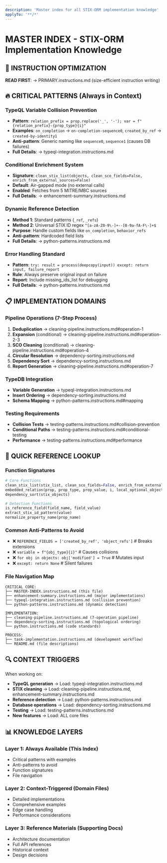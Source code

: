 ```yaml
---
description: 'Master index for all STIX-ORM implementation knowledge'
applyTo: '**/*'
---
```


# MASTER INDEX - STIX-ORM Implementation Knowledge

## 🚨 INSTRUCTION OPTIMIZATION
**READ FIRST**: → PRIMARY.instructions.md (size-efficient instruction writing)

## 🔥 CRITICAL PATTERNS (Always in Context)

### TypeQL Variable Collision Prevention
- **Pattern**: `relation_prefix = prop.replace('_', '-'); var = f"{relation_prefix}-{prop_type}{i}"`
- **Examples**: `on_completion` → `on-completion-sequence0`, `created_by_ref` → `created-by-identity1`
- **Anti-pattern**: Generic naming like `sequence0`, `sequence1` (causes DB failures)
- **Full Details**: → typeql-integration.instructions.md

### Conditional Enrichment System
- **Signature**: `clean_stix_list(objects, clean_sco_fields=False, enrich_from_external_sources=False)`
- **Default**: Air-gapped mode (no external calls)
- **Enabled**: Fetches from 5 MITRE/MBC sources
- **Full Details**: → enhancement-summary.instructions.md

### Dynamic Reference Detection
- **Method 1**: Standard patterns (`_ref`, `_refs`)
- **Method 2**: Universal STIX ID regex `^[a-zA-Z0-9\-]+--[0-9a-fA-F\-]+$`
- **Purpose**: Handle custom fields like `on_completion`, `behavior_refs`
- **Anti-pattern**: Hardcoded field lists
- **Full Details**: → python-patterns.instructions.md

### Error Handling Standard
- **Pattern**: `try: result = process(deepcopy(input)) except: return input, failure_report`
- **Rule**: Always preserve original input on failure
- **Report**: Include missing_ids_list for debugging
- **Full Details**: → python-patterns.instructions.md

## 📋 IMPLEMENTATION DOMAINS

### Pipeline Operations (7-Step Process)
1. **Deduplication** → cleaning-pipeline.instructions.md#operation-1
2. **Expansion** (conditional) → cleaning-pipeline.instructions.md#operation-2-3
3. **SCO Cleaning** (conditional) → cleaning-pipeline.instructions.md#operation-4
4. **Circular Resolution** → dependency-sorting.instructions.md
5. **Dependency Sort** → dependency-sorting.instructions.md
6. **Report Generation** → cleaning-pipeline.instructions.md#operation-7

### TypeDB Integration
- **Variable Generation** → typeql-integration.instructions.md
- **Insert Ordering** → dependency-sorting.instructions.md
- **Schema Mapping** → python-patterns.instructions.md#mapping

### Testing Requirements
- **Collision Tests** → testing-patterns.instructions.md#collision-prevention
- **Conditional Paths** → testing-patterns.instructions.md#conditional-testing
- **Performance** → testing-patterns.instructions.md#performance

## 🎯 QUICK REFERENCE LOOKUP

### Function Signatures
```python
# Core Functions
clean_stix_list(stix_list, clean_sco_fields=False, enrich_from_external_sources=False)
embedded_relation(prop, prop_type, prop_value, i, local_optional_objects, inc_add="")
dependency_sort(stix_objects)

# Detection Functions  
is_reference_field(field_name, field_value)
extract_stix_id_pattern(value)
normalize_property_name(prop_name)
```

### Common Anti-Patterns to Avoid
- ❌ `REFERENCE_FIELDS = ['created_by_ref', 'object_refs']` # Breaks extensions
- ❌ `variable = f"{obj_type}{i}"` # Causes collisions
- ❌ `for obj in objects: obj['modified'] = True` # Mutates input
- ❌ `except: return None` # Silent failures

### File Navigation Map
```
CRITICAL CORE:
├── MASTER-INDEX.instructions.md (this file)
├── enhancement-summary.instructions.md (major implementations)
├── typeql-integration.instructions.md (collision prevention)
└── python-patterns.instructions.md (dynamic detection)

IMPLEMENTATION:
├── cleaning-pipeline.instructions.md (7-operation pipeline)
├── dependency-sorting.instructions.md (topological ordering)
└── python.instructions.md (code standards)

PROCESS:
├── task-implementation.instructions.md (development workflow)
└── README.md (file descriptions)
```

## 🔍 CONTEXT TRIGGERS

When working on:
- **TypeQL generation** → Load: typeql-integration.instructions.md
- **STIX cleaning** → Load: cleaning-pipeline.instructions.md, enhancement-summary.instructions.md
- **Reference detection** → Load: python-patterns.instructions.md
- **Database operations** → Load: dependency-sorting.instructions.md
- **Testing** → Load: testing-patterns.instructions.md
- **New features** → Load: ALL core files

## 📊 KNOWLEDGE LAYERS

### Layer 1: Always Available (This Index)
- Critical patterns with examples
- Anti-patterns to avoid
- Function signatures
- File navigation

### Layer 2: Context-Triggered (Domain Files)
- Detailed implementations
- Comprehensive examples
- Edge case handling
- Performance considerations

### Layer 3: Reference Materials (Supporting Docs)
- Architecture documentation
- Full API references
- Historical context
- Design decisions